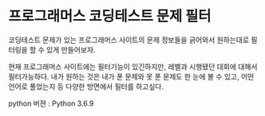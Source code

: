 # 프로그래머스 코딩테스트 문제 필터

코딩테스트 문제가 있는 프로그래머스 사이트의 문제 정보들을 긁어와서 원하는대로 필터링을 할 수 있게 만들어보자.  

현재 프로그래머스 사이트에는 필터기능이 있긴하지만, 레벨과 시행됐던 대회에 대해서 필터가능하다. 내가 원하는 것은 내가 푼 문제와 못 푼 문제도 한 눈에 볼 수 있고, 어떤 언어로 풀었는지 등 다양한 방면에서 필터를 하고싶다.


python 버젼 : Python 3.6.9

